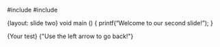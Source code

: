 #include <stdio>
#include <stdlib>
    
{layout: slide two}
void main () {
printf(“Welcome to our second slide!”);
}

{Your test}
{"Use the left arrow to go back!"}
